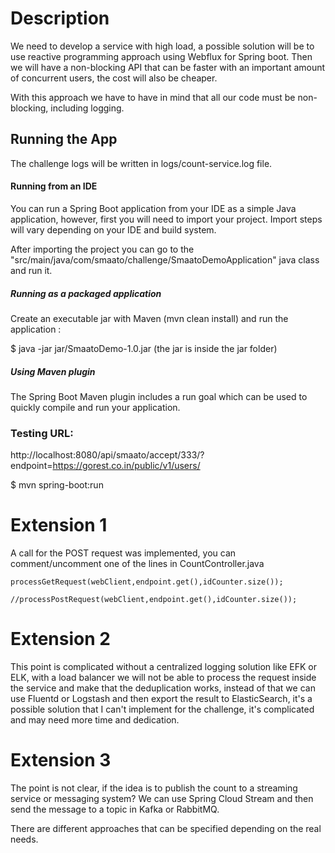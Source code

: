 # Description
We need to develop a service with high load, a possible solution will be to use reactive programming approach using Webflux for Spring boot. Then we will have a non-blocking API that can be faster with an important amount of concurrent users, the cost will also be cheaper.

With this approach we have to have in mind that all our code must be non-blocking, including logging.


## Running the App
The challenge logs will be written in logs/count-service.log file.
#### Running from an IDE
You can run a Spring Boot application from your IDE as a simple Java application, however, first you will need to import your project. Import steps will vary depending on your IDE and build system.

After importing the project you can go to the "src/main/java/com/smaato/challenge/SmaatoDemoApplication" java class and run it.
##### Running as a packaged application
Create an executable jar with Maven (mvn clean install) and run the application :

$ java -jar jar/SmaatoDemo-1.0.jar (the jar is inside the jar folder)
##### Using Maven plugin
The Spring Boot Maven plugin includes a run goal which can be used to quickly compile and run your application.

### Testing URL:

http://localhost:8080/api/smaato/accept/333/?endpoint=https://gorest.co.in/public/v1/users/



$ mvn spring-boot:run

# Extension 1

A call for the POST request was implemented, you can comment/uncomment one of the lines in CountController.java

```
processGetRequest(webClient,endpoint.get(),idCounter.size());

//processPostRequest(webClient,endpoint.get(),idCounter.size());
```

# Extension 2

This point is complicated without a centralized logging solution like EFK or ELK, with a load balancer we will not be able to process the request inside the service and make that the deduplication works, instead of that we can use Fluentd or Logstash and then export the result to ElasticSearch, it's a possible solution that I can't implement for the challenge, it's complicated and may need more time and dedication. 

# Extension 3

The point is not clear, if the idea is to publish the count to a streaming service or messaging system? We can use Spring Cloud Stream and then send the message to a topic in Kafka or RabbitMQ.

There are different approaches that can be specified depending on the real needs.

